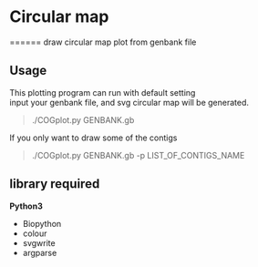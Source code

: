 # Circular map
======
draw circular map plot from genbank file  
## Usage  
This plotting program can run with default setting  
input your genbank file, and svg circular map will be generated.   
> ./COGplot.py GENBANK.gb  

If you only want to draw some of the contigs  

> ./COGplot.py GENBANK.gb -p LIST_OF_CONTIGS_NAME  
## library required  
**Python3**  
* Biopython   
* colour  
* svgwrite  
* argparse  


